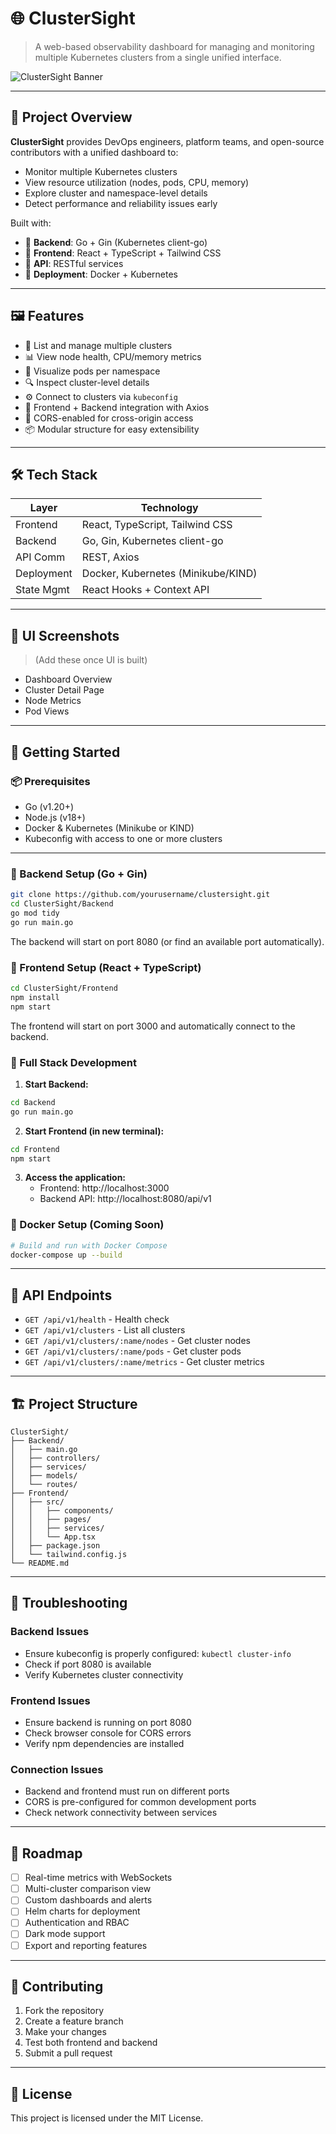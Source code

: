 # 🌐 ClusterSight

> A web-based observability dashboard for managing and monitoring multiple Kubernetes clusters from a single unified interface.

![ClusterSight Banner](https://your-banner-image-link.com)

---

## 🚀 Project Overview

**ClusterSight** provides DevOps engineers, platform teams, and open-source contributors with a unified dashboard to:

- Monitor multiple Kubernetes clusters
- View resource utilization (nodes, pods, CPU, memory)
- Explore cluster and namespace-level details
- Detect performance and reliability issues early

Built with:

- 🧠 **Backend**: Go + Gin (Kubernetes client-go)
- 🎨 **Frontend**: React + TypeScript + Tailwind CSS
- 📡 **API**: RESTful services
- 🐳 **Deployment**: Docker + Kubernetes

---

## 🖼️ Features

- 📁 List and manage multiple clusters
- 📊 View node health, CPU/memory metrics
- 🧩 Visualize pods per namespace
- 🔍 Inspect cluster-level details
- ⚙️ Connect to clusters via `kubeconfig`
- 📌 Frontend + Backend integration with Axios
- 🔐 CORS-enabled for cross-origin access
- 📦 Modular structure for easy extensibility

---

## 🛠️ Tech Stack

| Layer        | Technology                        |
|--------------|-----------------------------------|
| Frontend     | React, TypeScript, Tailwind CSS   |
| Backend      | Go, Gin, Kubernetes client-go     |
| API Comm     | REST, Axios                       |
| Deployment   | Docker, Kubernetes (Minikube/KIND)|
| State Mgmt   | React Hooks + Context API         |

---

## 📸 UI Screenshots

> (Add these once UI is built)
- Dashboard Overview
- Cluster Detail Page
- Node Metrics
- Pod Views

---

## 🔧 Getting Started

### 📦 Prerequisites

- Go (v1.20+)
- Node.js (v18+)
- Docker & Kubernetes (Minikube or KIND)
- Kubeconfig with access to one or more clusters

---

### 🚀 Backend Setup (Go + Gin)

```bash
git clone https://github.com/yourusername/clustersight.git
cd ClusterSight/Backend
go mod tidy
go run main.go
```

The backend will start on port 8080 (or find an available port automatically).

### 🎨 Frontend Setup (React + TypeScript)

```bash
cd ClusterSight/Frontend
npm install
npm start
```

The frontend will start on port 3000 and automatically connect to the backend.

### 🔗 Full Stack Development

1. **Start Backend:**
```bash
cd Backend
go run main.go
```

2. **Start Frontend (in new terminal):**
```bash
cd Frontend
npm start
```

3. **Access the application:**
   - Frontend: http://localhost:3000
   - Backend API: http://localhost:8080/api/v1

### 🐳 Docker Setup (Coming Soon)

```bash
# Build and run with Docker Compose
docker-compose up --build
```

---

## 📡 API Endpoints

- `GET /api/v1/health` - Health check
- `GET /api/v1/clusters` - List all clusters
- `GET /api/v1/clusters/:name/nodes` - Get cluster nodes
- `GET /api/v1/clusters/:name/pods` - Get cluster pods
- `GET /api/v1/clusters/:name/metrics` - Get cluster metrics

---

## 🏗️ Project Structure

```
ClusterSight/
├── Backend/
│   ├── main.go
│   ├── controllers/
│   ├── services/
│   ├── models/
│   └── routes/
├── Frontend/
│   ├── src/
│   │   ├── components/
│   │   ├── pages/
│   │   ├── services/
│   │   └── App.tsx
│   ├── package.json
│   └── tailwind.config.js
└── README.md
```

---

## 🚨 Troubleshooting

### Backend Issues
- Ensure kubeconfig is properly configured: `kubectl cluster-info`
- Check if port 8080 is available
- Verify Kubernetes cluster connectivity

### Frontend Issues
- Ensure backend is running on port 8080
- Check browser console for CORS errors
- Verify npm dependencies are installed

### Connection Issues
- Backend and frontend must run on different ports
- CORS is pre-configured for common development ports
- Check network connectivity between services

---

## 🔮 Roadmap

- [ ] Real-time metrics with WebSockets
- [ ] Multi-cluster comparison view
- [ ] Custom dashboards and alerts
- [ ] Helm charts for deployment
- [ ] Authentication and RBAC
- [ ] Dark mode support
- [ ] Export and reporting features

---

## 🤝 Contributing

1. Fork the repository
2. Create a feature branch
3. Make your changes
4. Test both frontend and backend
5. Submit a pull request

---

## 📄 License

This project is licensed under the MIT License.
